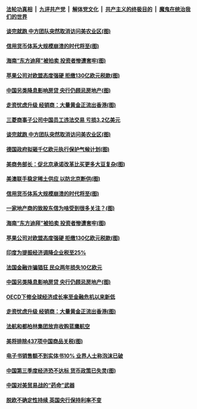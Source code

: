 ####  [法轮功真相](../../../../basic/blob/master/README.md?t=09210826) &nbsp;|&nbsp; [九评共产党](../../../../9ping.md/blob/master/README.md?t=09210826) &nbsp;|&nbsp; [解体党文化](../../../../jtdwh.md/blob/master/README.md?t=09210826)  &nbsp;|&nbsp; [共产主义的终极目的](../../../../gczydzjmd.md/blob/master/README.md?t=09210826) &nbsp;|&nbsp; [魔鬼在统治我们的世界](../../../../mgztzwmdsj.md/blob/master/README.md?t=09210826) 

#### [谈完就跑 中方团队突然取消访问美农业区(图)](../pages/p5/908041.md?t=09210826) 

#### [信用货币体系大规模崩溃的时代将至(图)](../pages/p5/907980.md?t=09210826) 

#### [海南“东方迪拜”被拍卖 投资者惨遭套牢(图)](../pages/p5/907999.md?t=09210826) 

#### [苹果公司对欧盟态度强硬 拒缴130亿欧元税款(图)](../pages/p5/907996.md?t=09210826) 

#### [中国另类降息影响房贷 央行仍顾忌房地产(图)](../pages/p5/907971.md?t=09210826) 

#### [走资忧虑升级 经销商：大量黄金正流出香港(图)](../pages/p5/907965.md?t=09210826) 

#### [三菱商事子公司中国员工违法交易 亏损3.2亿美元](../pages/p5/908046.md?t=09210826) 

#### [谈完就跑 中方团队突然取消访问美农业区(图)](../pages/p5/908041.md?t=09210826) 

#### [德国政府拟砸千亿欧元执行保护气候计划(图)](../pages/p5/908038.md?t=09210826) 

#### [美商务部长：促北京承诺改革比买更多大豆复杂(图)](../pages/p5/908037.md?t=09210826) 

#### [美澳联手稳定稀土供应 以防北京断供(图)](../pages/p5/908034.md?t=09210826) 

#### [信用货币体系大规模崩溃的时代将至(图)](../pages/p5/907980.md?t=09210826) 

#### [一家地产商的致股东信为啥受到很多关注？(图)](../pages/p5/907995.md?t=09210826) 

#### [海南“东方迪拜”被拍卖 投资者惨遭套牢(图)](../pages/p5/907999.md?t=09210826) 

#### [苹果公司对欧盟态度强硬 拒缴130亿欧元税款(图)](../pages/p5/907996.md?t=09210826) 

#### [印度为提振经济调降企业税至25%](../pages/p5/907994.md?t=09210826) 

#### [法国金融诈骗猖狂 民众两年损失10亿欧元](../pages/p5/908000.md?t=09210826) 

#### [中国另类降息影响房贷 央行仍顾忌房地产(图)](../pages/p5/907971.md?t=09210826) 

#### [OECD下修全球经济成长率至金融危机以来新低](../pages/p5/907967.md?t=09210826) 

#### [走资忧虑升级 经销商：大量黄金正流出香港(图)](../pages/p5/907965.md?t=09210826) 

#### [法航和都柏林集团放弃收购蓝鹰航空](../pages/p5/907964.md?t=09210826) 

#### [美将排除437项中国商品关税(图)](../pages/p5/907960.md?t=09210826) 

#### [电子书销售额不到实体书10% 业界人士称泡沫已破](../pages/p5/907958.md?t=09210826) 

#### [中国第三季度经济恐不达标 货币政策已失灵(图)](../pages/p5/907892.md?t=09210826) 

#### [中国对美贸易战的“药命”武器](../pages/p5/907915.md?t=09210826) 

#### [脱欧不确定性持续 英国央行保持利率不变](../pages/p5/907914.md?t=09210826) 

